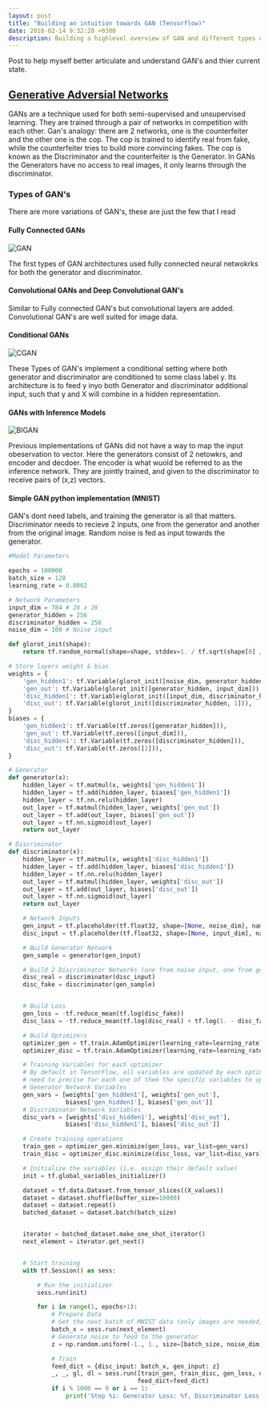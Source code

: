 ```yaml
---
layout: post
title: "Building an intuition towards GAN (Tensorflow)"
date: 2018-02-14 9:32:20 +0300
description: Building a highlevel overview of GAN and different types of GAN's
---
```


Post to help myself better articulate and understand GAN's and thier current state.

## [Generative Adversial Networks](https://arxiv.org/pdf/1710.07035.pdf)


GANs are a technique used for both semi-supervised and unsupervised learning. They are trained through a pair of networks in competition with each other. Gan's analogy: there are 2 networks, one is the counterfeiter and the other one is the cop. The cop is trained to identify real from fake, while the counterfeiter tries to build more convincing fakes. The cop is known as the Discriminator and the counterfeiter is the Generator. In GANs the Generators have no access to real images, it only learns through the discriminator.

### Types of GAN's

There are more variations of GAN's, these are just the few that I read

#### Fully Connected GANs

![GAN]({{site.baseurl}}/assets/img/project-understanding-GAN/gan.png)

The first types of GAN architectures used fully connected neural netwokrks for both the generator and discriminator.

#### Convolutional GANs and Deep Convolutional GAN's

Similar to Fully connected GAN's but convolutional layers are added. Convolutional GAN's are well suited for image data.

#### Conditional GANs

![CGAN]({{site.baseurl}}/assets/img/project-understanding-GAN/cgan.png)

These Types of GAN's implement a conditional setting where both generator and discriminator are conditioned to some class label y. Its architecture is to feed y inyo both Generator and discriminator additional input, such that y and X will combine in a hidden representation.

#### GANs with Inference Models

![BIGAN]({{site.baseurl}}/assets/img/project-understanding-GAN/BiGan.png)

Previous implementations of GANs did not have a way to map the input obeservation to vector. Here the generators consist of 2 netowkrs, and encoder and decdoer. The encoder is what wuold be referred to as the inference network. They are jointly trained, and given to the discriminator to receive pairs of (x,z) vectors.

#### Simple GAN python implementation (MNIST)

GAN's dont need labels, and training the generator is all that matters. Discriminator needs to recieve 2 inputs, one from the generator and another from the original image. Random noise is fed as input towards the generator.



```python
#Model Parameters

epochs = 100000
batch_size = 128
learning_rate = 0.0002

# Network Parameters
input_dim = 784 # 28 x 28
generator_hidden = 256
discriminator_hidden = 256
noise_dim = 100 # Noise input

def glorot_init(shape):
    return tf.random_normal(shape=shape, stddev=1. / tf.sqrt(shape[0] / 2.))

# Store layers weight & bias
weights = {
    'gen_hidden1': tf.Variable(glorot_init([noise_dim, generator_hidden])),
    'gen_out': tf.Variable(glorot_init([generator_hidden, input_dim])),
    'disc_hidden1': tf.Variable(glorot_init([input_dim, discriminator_hidden])),
    'disc_out': tf.Variable(glorot_init([discriminator_hidden, 1])),
}
biases = {
    'gen_hidden1': tf.Variable(tf.zeros([generator_hidden])),
    'gen_out': tf.Variable(tf.zeros([input_dim])),
    'disc_hidden1': tf.Variable(tf.zeros([discriminator_hidden])),
    'disc_out': tf.Variable(tf.zeros([1])),
}

# Generator
def generator(x):
    hidden_layer = tf.matmul(x, weights['gen_hidden1'])
    hidden_layer = tf.add(hidden_layer, biases['gen_hidden1'])
    hidden_layer = tf.nn.relu(hidden_layer)
    out_layer = tf.matmul(hidden_layer, weights['gen_out'])
    out_layer = tf.add(out_layer, biases['gen_out'])
    out_layer = tf.nn.sigmoid(out_layer)
    return out_layer

# Discriminator
def discriminator(x):
    hidden_layer = tf.matmul(x, weights['disc_hidden1'])
    hidden_layer = tf.add(hidden_layer, biases['disc_hidden1'])
    hidden_layer = tf.nn.relu(hidden_layer)
    out_layer = tf.matmul(hidden_layer, weights['disc_out'])
    out_layer = tf.add(out_layer, biases['disc_out'])
    out_layer = tf.nn.sigmoid(out_layer)
    return out_layer

    # Network Inputs
    gen_input = tf.placeholder(tf.float32, shape=[None, noise_dim], name='input_noise')
    disc_input = tf.placeholder(tf.float32, shape=[None, input_dim], name='disc_input')

    # Build Generator Network
    gen_sample = generator(gen_input)

    # Build 2 Discriminator Networks (one from noise input, one from generated samples)
    disc_real = discriminator(disc_input)
    disc_fake = discriminator(gen_sample)


    # Build Loss
    gen_loss = -tf.reduce_mean(tf.log(disc_fake))
    disc_loss = -tf.reduce_mean(tf.log(disc_real) + tf.log(1. - disc_fake))

    # Build Optimizers
    optimizer_gen = tf.train.AdamOptimizer(learning_rate=learning_rate)
    optimizer_disc = tf.train.AdamOptimizer(learning_rate=learning_rate)

    # Training Variables for each optimizer
    # By default in TensorFlow, all variables are updated by each optimizer, so we
    # need to precise for each one of them the specific variables to update.
    # Generator Network Variables
    gen_vars = [weights['gen_hidden1'], weights['gen_out'],
                biases['gen_hidden1'], biases['gen_out']]
    # Discriminator Network Variables
    disc_vars = [weights['disc_hidden1'], weights['disc_out'],
                biases['disc_hidden1'], biases['disc_out']]

    # Create training operations
    train_gen = optimizer_gen.minimize(gen_loss, var_list=gen_vars)
    train_disc = optimizer_disc.minimize(disc_loss, var_list=disc_vars)

    # Initialize the variables (i.e. assign their default value)
    init = tf.global_variables_initializer()

    dataset = tf.data.Dataset.from_tensor_slices((X_values))
    dataset = dataset.shuffle(buffer_size=10000)
    dataset = dataset.repeat()
    batched_dataset = dataset.batch(batch_size)


    iterator = batched_dataset.make_one_shot_iterator()
    next_element = iterator.get_next()


    # Start training
    with tf.Session() as sess:

        # Run the initializer
        sess.run(init)

        for i in range(1, epochs+1):
            # Prepare Data
            # Get the next batch of MNIST data (only images are needed, not labels)
            batch_x = sess.run(next_element)
            # Generate noise to feed to the generator
            z = np.random.uniform(-1., 1., size=[batch_size, noise_dim])

            # Train
            feed_dict = {disc_input: batch_x, gen_input: z}
            _, _, gl, dl = sess.run([train_gen, train_disc, gen_loss, disc_loss],
                                    feed_dict=feed_dict)
            if i % 1000 == 0 or i == 1:
                print('Step %i: Generator Loss: %f, Discriminator Loss: %f' % (i, gl, dl))


```
